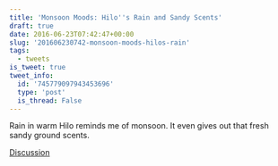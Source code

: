 ```yaml
---
title: 'Monsoon Moods: Hilo''s Rain and Sandy Scents'
draft: true
date: 2016-06-23T07:42:47+00:00
slug: '201606230742-monsoon-moods-hilos-rain'
tags:
  - tweets
is_tweet: true
tweet_info:
  id: '745779097943453696'
  type: 'post'
  is_thread: False
---
```




Rain in warm Hilo reminds me of monsoon. It even gives out that fresh sandy ground scents.

[Discussion](https://x.com/sytelus/status/745779097943453696)
